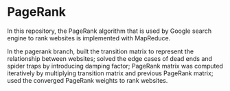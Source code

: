 # PageRank
In this repository, the PageRank algorithm that is used by Google search engine to rank websites is implemented with MapReduce.

In the pagerank branch, built the transition matrix to represent the relationship between websites; solved the edge cases of dead ends and spider traps by introducing damping factor; PageRank matrix was computed iteratively by multiplying transition matrix and previous PageRank matrix; used the converged PageRank weights to rank websites.
